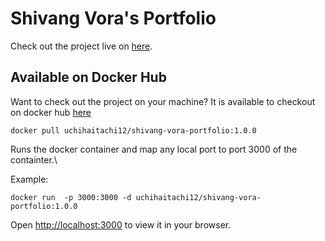 # Shivang Vora's Portfolio

Check out the project live on [here](https://github.com/ShivangVora1206/Portfolio-App).

## Available on Docker Hub

Want to check out the project on your machine? 
It is available to checkout on docker hub [here](https://hub.docker.com/r/uchihaitachi12/shivang-vora-portfolio)
```
docker pull uchihaitachi12/shivang-vora-portfolio:1.0.0
```

Runs the docker container and map any local port to port 3000 of the containter.\

Example:
```
docker run  -p 3000:3000 -d uchihaitachi12/shivang-vora-portfolio:1.0.0
```

Open [http://localhost:3000](http://localhost:3000) to view it in your browser.
